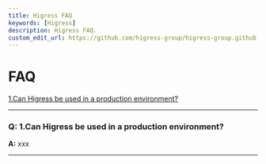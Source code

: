 ```yaml
---
title: Higress FAQ
keywords: [Higress]
description: Higress FAQ.
custom_edit_url: https://github.com/higress-group/higress-group.github.io/blob/master/i18n/zh-cn/docusaurus-plugin-content-docs/current/overview/faq.md
---
```


# FAQ

<a href="#1" target="_self">1.Can Higress be used in a production environment?</a>

********
<h3 id='1'>Q: 1.Can Higress be used in a production environment?</h3>

**A:** 
xxx
********